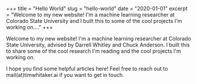 +++
title = "Hello World"
slug = "hello-world"
date = "2020-01-01"
excerpt = "Welcome to my new website! I'm a machine learning researcher at Colorado State University and I built this to some of the cool projects I'm working on...."
+++

Welcome to my new website! I'm a machine learning researcher at Colorado State University, advised by Darrell Whitley and Chuck Anderson. I built this to share some of the cool research I'm reading and the cool projects I'm working on.

I hope you find some helpful articles here! Feel free to reach out to mail(at)timwhitaker.ai if you want to get in touch.